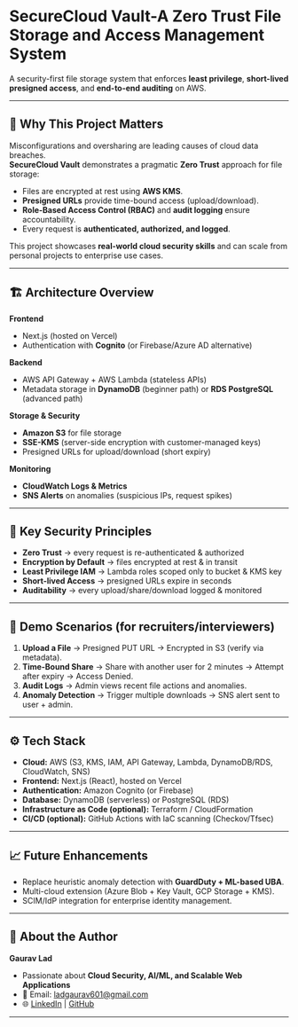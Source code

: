 # SecureCloud Vault-A Zero Trust File Storage and Access Management System

A security-first file storage system that enforces **least privilege**, **short-lived presigned access**, and **end-to-end auditing** on AWS.

---

## 🌟 Why This Project Matters
Misconfigurations and oversharing are leading causes of cloud data breaches.  
**SecureCloud Vault** demonstrates a pragmatic **Zero Trust** approach for file storage:
- Files are encrypted at rest using **AWS KMS**.
- **Presigned URLs** provide time-bound access (upload/download).
- **Role-Based Access Control (RBAC)** and **audit logging** ensure accountability.
- Every request is **authenticated, authorized, and logged**.

This project showcases **real-world cloud security skills** and can scale from personal projects to enterprise use cases.

---

## 🏗️ Architecture Overview

**Frontend**
- Next.js (hosted on Vercel)
- Authentication with **Cognito** (or Firebase/Azure AD alternative)

**Backend**
- AWS API Gateway + AWS Lambda (stateless APIs)
- Metadata storage in **DynamoDB** (beginner path) or **RDS PostgreSQL** (advanced path)

**Storage & Security**
- **Amazon S3** for file storage
- **SSE-KMS** (server-side encryption with customer-managed keys)
- Presigned URLs for upload/download (short expiry)

**Monitoring**
- **CloudWatch Logs & Metrics**
- **SNS Alerts** on anomalies (suspicious IPs, request spikes)


---

## 🔐 Key Security Principles

- **Zero Trust** → every request is re-authenticated & authorized
- **Encryption by Default** → files encrypted at rest & in transit
- **Least Privilege IAM** → Lambda roles scoped only to bucket & KMS key
- **Short-lived Access** → presigned URLs expire in seconds
- **Auditability** → every upload/share/download logged & monitored

---

## 🚀 Demo Scenarios (for recruiters/interviewers)

1. **Upload a File** → Presigned PUT URL → Encrypted in S3 (verify via metadata).
2. **Time-Bound Share** → Share with another user for 2 minutes → Attempt after expiry → Access Denied.
3. **Audit Logs** → Admin views recent file actions and anomalies.
4. **Anomaly Detection** → Trigger multiple downloads → SNS alert sent to user + admin.

---

## ⚙️ Tech Stack

- **Cloud:** AWS (S3, KMS, IAM, API Gateway, Lambda, DynamoDB/RDS, CloudWatch, SNS)
- **Frontend:** Next.js (React), hosted on Vercel
- **Authentication:** Amazon Cognito (or Firebase)
- **Database:** DynamoDB (serverless) or PostgreSQL (RDS)
- **Infrastructure as Code (optional):** Terraform / CloudFormation
- **CI/CD (optional):** GitHub Actions with IaC scanning (Checkov/Tfsec)

---

## 📈 Future Enhancements

- Replace heuristic anomaly detection with **GuardDuty + ML-based UBA**.
- Multi-cloud extension (Azure Blob + Key Vault, GCP Storage + KMS).
- SCIM/IdP integration for enterprise identity management.

---

## 🙋 About the Author
**Gaurav Lad** 
- Passionate about **Cloud Security, AI/ML, and Scalable Web Applications**  
- 📩 Email: ladgaurav601@gmail.com  
- 🌐 [LinkedIn](https://www.linkedin.com/in/gaurav-lad137) | [GitHub](https://github.com/Gaurav-137)

---
